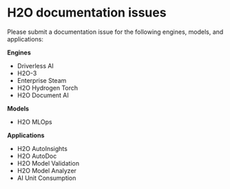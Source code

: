 # H2O documentation issues 


Please submit a documentation issue for the following engines, models, and applications:

**Engines**

- Driverless AI 
- H2O-3
- Enterprise Steam 
- H2O Hydrogen Torch 
- H2O Document AI


**Models**

- H2O MLOps 


**Applications** 

- H2O AutoInsights 
- H2O AutoDoc 
- H2O Model Validation 
- H2O Model Analyzer 
- AI Unit Consumption 

